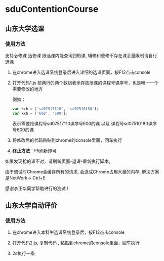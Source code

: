 # sduContentionCourse

## 山东大学选课

### 使用方法

支持必修课 选修课 限选课内能查询到的课, 辅修和重修不存在课余量限制请自行选课

1. 在chrome进入选课系统登录后进入详细的选课页面，按F12点击console

2. 打开代码1.js 前两行的两个数组表示存放抢课的课程号课序号，也是唯一一个需要修改的地方

   例如：

   ```js
   var kch = ['sd07517110', 'sd07510180'];
   var kxh = ['600', '600'];
   ```

   表示需要抢课程号sd07517110课序号600的课 以及 课程号sd07510180课序号600的课  

3. 将修改后的代码粘贴到chrome的console里面，回车执行 

4. **终止方法**：F5刷新即可

如果发现抢的课不对，请刷新页面-退课-重新执行脚本。

由于调试时Chrome会缓存所有的请求, 会造成Chrome占用大量的内存, 解决方案是NetWork-> Ctrl+E

感谢李正华同学帮助进行的测试 !

## 山东大学自动评价

### 使用方法

1. 在chrome进入本科生选课系统登录后，按F12点击console

2. 打开代码2.js, 复制代码 , 粘贴到chrome的console里面，回车执行 

3. 2s执行一条

